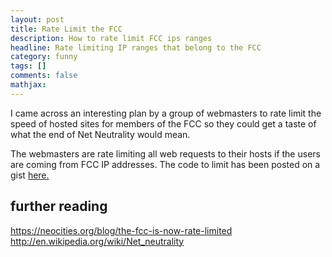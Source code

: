 ```yaml
---
layout: post
title: Rate Limit the FCC
description: How to rate limit FCC ips ranges
headline: Rate limiting IP ranges that belong to the FCC
category: funny
tags: []
comments: false
mathjax:
---
```


I came across an interesting plan by a group of webmasters to rate limit the speed of hosted sites for members of the FCC so they could get a taste of what the end of Net Neutrality would mean.

The webmasters are rate limiting all web requests to their hosts if the users are coming from FCC IP addresses. The code to limit has been posted on a gist <a href="https://gist.github.com/kyledrake/e6046644115f185f7af0" title="How to throttle the FCC to dial up modem speeds on your website using Nginx" target="_blank">here.</a>


## further reading

<a href="https://neocities.org/blog/the-fcc-is-now-rate-limited" title="neocities blog" target="_blank">https://neocities.org/blog/the-fcc-is-now-rate-limited</a>
<a href="http://en.wikipedia.org/wiki/Net_neutrality" title="Wikipedia Net Neutrality" target="_blank">http://en.wikipedia.org/wiki/Net_neutrality</a>
